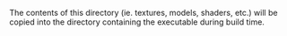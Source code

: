 The contents of this directory (ie. textures, models, shaders, etc.) will be copied into the directory containing the executable during build time.
